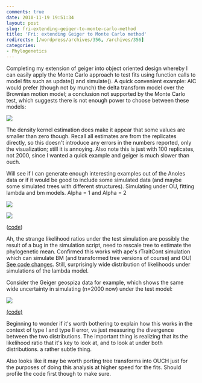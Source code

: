 ```yaml
---
comments: true
date: 2010-11-19 19:51:34
layout: post
slug: fri-extending-geiger-to-monte-carlo-method
title: 'Fri: extending Geiger to Monte Carlo method'
redirects: [/wordpress/archives/356, /archives/356]
categories:
- Phylogenetics
---
```


Completing my extension of geiger into object oriented design whereby I can easily apply the Monte Carlo approach to test fits using function calls to model fits such as update() and simulate().  A quick convenient example: AIC would prefer (though not by munch) the delta transform model over the Brownian motion model; a conclusion not supported by the Monte Carlo test, which suggests there is not enough power to choose between these models:

![]( http://farm5.staticflickr.com/4132/5190435896_03fa7c4229_o.png )



The density kernel estimation does make it appear that some values are smaller than zero though.  Recall all estimates are from the replicates directly, so this doesn't introduce any errors in the numbers reported, only the visualization; still it is annoying.  Also note this is just with 100 replicates, not 2000, since I wanted a quick example and geiger is much slower than ouch.  

Will see if I can generate enough interesting examples out of the Anoles data or if it would be good to include some simulated data (and maybe some simulated trees with different structures).  Simulating under OU, fitting lambda and bm models.  Alpha = 1 and Alpha = 2

![]( http://farm2.staticflickr.com/1030/5190485606_3d3aa1e779_o.png )


![]( http://farm5.staticflickr.com/4149/5190522064_ee22fa88fe_o.png )


([code](https://github.com/cboettig/Comparative-Phylogenetics/tree/1222147f8abe83a54c698bb2178d3fc6e35ca744))

Ah, the strange likelihood ratios under the test simulation are possibly the result of a bug in the simulation script, need to rescale tree to estimate the phylogenetic mean.  Confirmed this works with ape's rTraitCont simulation which can simulate BM (and transformed tree versions of course) and OU) [See code changes](https://github.com/cboettig/Comparative-Phylogenetics/commit/cb1161cd2c091aa0e037434ec03df14fc91e3360#diff-1).  Still, surprisingly wide distribution of likelihoods under simulations of the lambda model.  

Consider the Geiger geospiza data for example, which shows the same wide uncertainty in simulating (n=2000 now) under the test model:

![]( http://farm6.staticflickr.com/5281/5191048330_4dcb0f36c5_o.png )

[(code)](https://github.com/cboettig/Comparative-Phylogenetics/commit/cb1161cd2c091aa0e037434ec03df14fc91e3360#diff-2)



Beginning to wonder if it's worth bothering to explain how this works in the context of type I and type II error, vs just measuring the divergence between the two distributions.  The important thing is realizing that its the likelihood ratio that it's key to look at, and to look at under both distributions.  a rather subtle thing.  

Also looks like it may be worth porting tree transforms into OUCH just for the purposes of doing this analysis at higher speed for the fits.  Should profile the code first though to make sure.  



